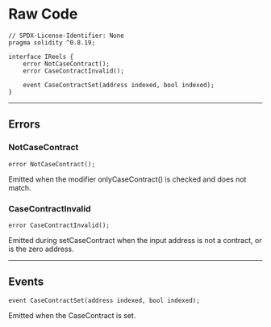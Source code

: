 # Raw Code
```
// SPDX-License-Identifier: None
pragma solidity ^0.8.19;

interface IReels {
    error NotCaseContract();
    error CaseContractInvalid();

    event CaseContractSet(address indexed, bool indexed);
}
```
---
## Errors
### NotCaseContract
```
error NotCaseContract();
```
Emitted when the modifier onlyCaseContract() is checked and does not match.

### CaseContractInvalid
```
error CaseContractInvalid();
```
Emitted during setCaseContract when the input address is not a contract, or is the zero address.

--------
## Events
```
event CaseContractSet(address indexed, bool indexed);
```
Emitted when the CaseContract is set.